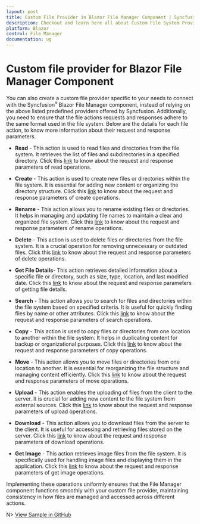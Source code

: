 ```yaml
---
layout: post
title: Custom File Provider in Blazor File Manager Component | Syncfusion
description: Checkout and learn here all about Custom File System Provider in Syncfusion Blazor File Manager component and more.
platform: Blazor
control: File Manager
documentation: ug
---
```


# Custom file provider for Blazor File Manager Component

You can also create a custom file provider specific to your needs to connect with the Syncfusion<sup style="font-size:70%">&reg;</sup> Blazor File Manager component, instead of relying on the above listed predefined providers offered by Syncfusion. Additionally, you need to ensure that the file actions requests and responses adhere to the same format used in the file system. Below are the details for each file action, to know more information about their request and response parameters.


* **Read** - This action is used to read files and directories from the file system. It retrieves the list of files and subdirectories in a specified directory. Click this [link](https://blazor.syncfusion.com/documentation/file-manager/file-operations#reading-files-and-folders) to know about the request and response parameters of read operations.

* **Create** - This action is used to create new files or directories within the file system. It is essential for adding new content or organizing the directory structure. Click this [link](https://blazor.syncfusion.com/documentation/file-manager/file-operations#creating-files-and-folders) to know about the request and response parameters of create operations.

* **Rename** - This action allows you to rename existing files or directories. It helps in managing and updating file names to maintain a clear and organized file system. Click this [link](https://blazor.syncfusion.com/documentation/file-manager/file-operations#renaming-files-and-folders) to know about the request and response parameters of rename operations.

* **Delete** - This action is used to delete files or directories from the file system. It is a crucial operation for removing unnecessary or outdated files. Click this [link](https://blazor.syncfusion.com/documentation/file-manager/file-operations#deleting-files-and-folders) to know about the request and response parameters of delete operations.

* **Get File Details**- This action retrieves detailed information about a specific file or directory, such as size, type, location, and last modified date. Click this [link](https://blazor.syncfusion.com/documentation/file-manager/file-operations#getting-file-details) to know about the request and response parameters of getting file details.

* **Search** - This action allows you to search for files and directories within the file system based on specified criteria. It is useful for quickly finding files by name or other attributes. Click this [link](https://blazor.syncfusion.com/documentation/file-manager/file-operations#searching-files-and-folders) to know about the request and response parameters of search operations.

* **Copy** - This action is used to copy files or directories from one location to another within the file system. It helps in duplicating content for backup or organizational purposes. Click this [link](https://blazor.syncfusion.com/documentation/file-manager/file-operations#copying-files-and-folders) to know about the request and response parameters of copy operations.

* **Move** - This action allows you to move files or directories from one location to another. It is essential for reorganizing the file structure and managing content efficiently. Click this [link](https://blazor.syncfusion.com/documentation/file-manager/file-operations#moving-files-and-folders) to know about the request and response parameters of move operations.

* **Upload** - This action enables the uploading of files from the client to the server. It is crucial for adding new content to the file system from external sources. Click this [link](https://blazor.syncfusion.com/documentation/file-manager/file-operations#uploading-files) to know about the request and response parameters of upload operations.

* **Download** - This action allows you to download files from the server to the client. It is useful for accessing and retrieving files stored on the server. Click this [link](https://blazor.syncfusion.com/documentation/file-manager/file-operations#downloading-files) to know about the request and response parameters of download operations.

* **Get Image** - This action retrieves image files from the file system. It is specifically used for handling image files and displaying them in the application. Click this [link](https://blazor.syncfusion.com/documentation/file-manager/file-operations#getting-images) to know about the request and response parameters of get image operations.

Implementing these operations uniformly ensures that the File Manager component functions smoothly with your custom file provider, maintaining consistency in how files are managed and accessed across different actions.

N> [View Sample in GitHub](https://github.com/SyncfusionExamples/filemanager-azure-nodejs-file-provider)
